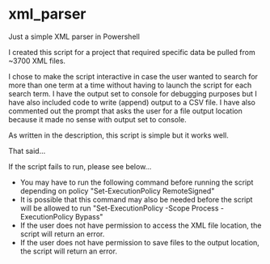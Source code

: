 # xml_parser
Just a simple XML parser in Powershell

I created this script for a project that required specific data be pulled from ~3700 XML files.

I chose to make the script interactive in case the user wanted to search for more than one term at a time without having to launch the script for each search term.  I have the output set to console for debugging purposes but I have also included code to write (append) output to a CSV file.  I have also commented out the prompt that asks the user for a file output location because it made no sense with output set to console.

As written in the description, this script is simple but it works well.

That said...

If the script fails to run, please see below...
- You may have to run the following command before running the script depending on policy "Set-ExecutionPolicy RemoteSigned"
- It is possible that this command may also be needed before the script will be allowed to run "Set-ExecutionPolicy -Scope Process -ExecutionPolicy Bypass"
- If the user does not have permission to access the XML file location, the script will return an error.
- If the user does not have permission to save files to the output location, the script will return an error.
